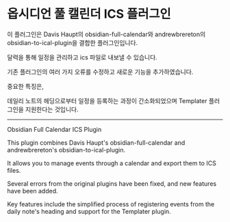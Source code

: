 # 옵시디언 풀 캘린더 ICS 플러그인

이 플러그인은 Davis Haupt의 obsidian-full-calendar와 andrewbrereton의 obsidian-to-ical-plugin을 결합한 플러그인입니다. 

달력을 통해 일정을 관리하고 ics 파일로 내보낼 수 있습니다.

기존 플러그인의 여러 가지 오류를 수정하고 새로운 기능을 추가하였습니다. 

중요한 특징은,

데일리 노트의 헤딩으로부터 일정을 등록하는 과정이 간소화되었으며 Templater 플러그인을 지원한다는 것입니다.

---

Obsidian Full Calendar ICS Plugin

This plugin combines Davis Haupt's obsidian-full-calendar and andrewbrereton's obsidian-to-ical-plugin. 

It allows you to manage events through a calendar and export them to ICS files. 

Several errors from the original plugins have been fixed, and new features have been added.

Key features include the simplified process of registering events from the daily note's heading and support for the Templater plugin.
